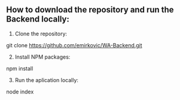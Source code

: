 ## How to download the repository and run the Backend locally:

1. Clone the repository: 

git clone https://github.com/emirkovic/WA-Backend.git

2. Install NPM packages:

npm install

3. Run the aplication locally:

node index
